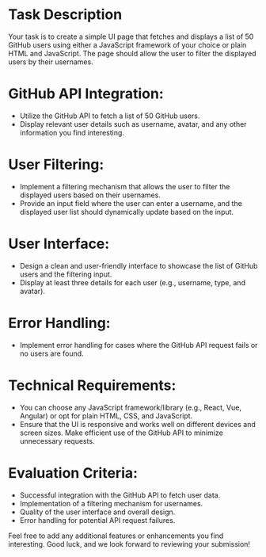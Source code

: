 
# Task Description

Your task is to create a simple UI page that fetches and displays a list of 50 GitHub users using either a JavaScript framework of your choice or plain HTML and JavaScript. The page should allow the user to filter the displayed users by their usernames.



# GitHub API Integration:
- Utilize the GitHub API to fetch a list of 50 GitHub users.
- Display relevant user details such as username, avatar, and any other information you find interesting.

# User Filtering:
- Implement a filtering mechanism that allows the user to filter the displayed users based on their usernames.
- Provide an input field where the user can enter a username, and the displayed user list should dynamically update based on the input.

# User Interface:
- Design a clean and user-friendly interface to showcase the list of GitHub users and the filtering input.
- Display at least three details for each user (e.g., username, type, and avatar).

# Error Handling:
- Implement error handling for cases where the GitHub API request fails or no users are found.

# Technical Requirements:
- You can choose any JavaScript framework/library (e.g., React, Vue, Angular) or opt for plain HTML, CSS, and JavaScript.
- Ensure that the UI is responsive and works well on different devices and screen sizes.
Make efficient use of the GitHub API to minimize unnecessary requests.

# Evaluation Criteria:
- Successful integration with the GitHub API to fetch user data.
- Implementation of a filtering mechanism for usernames.
- Quality of the user interface and overall design.
- Error handling for potential API request failures.


Feel free to add any additional features or enhancements you find interesting. Good luck, and we look forward to reviewing your submission!
